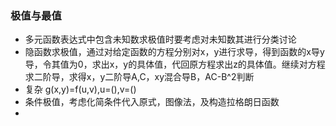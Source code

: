 ### 极值与最值
- 多元函数表达式中包含未知数求极值时要考虑对未知数其进行分类讨论
- 隐函数求极值，通过对给定函数的方程分别对x，y进行求导，得到函数的x导y导，令其值为0，求出x，y的具体值，代回原方程求出z的具体值。继续对方程求二阶导，求得x，y二阶导A,C，xy混合导B，AC-B^2判断
- 复杂 g(x,y)=f(u,v),u=(),v=()
- 条件极值，考虑化简条件代入原式，图像法，及构造拉格朗日函数
- 